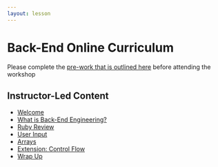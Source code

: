 ```yaml
---
layout: lesson
---
```


# Back-End Online Curriculum

Please complete the [pre-work that is outlined here](./pre-work) before attending the workshop

## Instructor-Led Content

- [Welcome](./welcome-bee-single)
- [What is Back-End Engineering?](./what-is-bee)
- [Ruby Review](./ruby-review/1)
- [User Input](./user-input/1)
- [Arrays](./arrays/1)
- [Extension: Control Flow](./control-flow/1)
- [Wrap Up](./wrap-up)


<!-- - [Welcome](./welcome-bee-weekend)
- [What is Back-End Engineering?](./what-is-bee)
- [Ruby Review](./ruby-review/1)
- [User Input](./user-input/1)
- [Arrays](./arrays/1)
- [Programming is Hard](./programming/1)
- [Control Flow](./control-flow/1)
- [Extensions](./extensions/1)
- [Wrap Up](./wrap-up) -->
